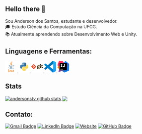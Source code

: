 ## Hello there 👋
Sou Anderson dos Santos, estudante e desenvolvedor.
<br/>🎓 Estudo Ciência da Computação na UFCG.
<br/>📚 Atualmente aprendendo sobre Desenvolvimento Web e Unity.

## **Linguagens e Ferramentas:**  <a href ="https://www.java.com/">
  <code><img height="38" src="https://raw.githubusercontent.com/github/explore/80688e429a7d4ef2fca1e82350fe8e3517d3494d/topics/java/java.png"></code>
</a>
<a href ="https://python.org/">
  <code><img height="38" src="https://raw.githubusercontent.com/github/explore/80688e429a7d4ef2fca1e82350fe8e3517d3494d/topics/python/python.png"></code>
</a>
<a href ="https://git-scm.com/">
  <code><img height="38" src="https://raw.githubusercontent.com/github/explore/80688e429a7d4ef2fca1e82350fe8e3517d3494d/topics/git/git.png"></code>
</a>
<a href ="https://code.visualstudio.com/">
  <code><img height="38" src="https://raw.githubusercontent.com/github/explore/bbd48b997e8d0bef63f676eca4da5e1f76487b56/topics/visual-studio-code/visual-studio-code.png"></code> 
</a>
<a href ="https://jetbrains.com/idea/">
  <code><img height="38" src="https://raw.githubusercontent.com/github/explore/caa262eeb858e81282d6f651d6eef1f8730b54ba/topics/intellij-idea/intellij-idea.png"></code>
</a>

## Stats
<a href="https://github.com/andersonstv">
 <img align="center" src="https://github-readme-stats.vercel.app/api?username=andersonstv&show_icons=true&theme=dracula&line_height=27" alt="andersonstv github stats"/>
</a>
<a href="https://github.com/andersonstv">
  <img align="center" src="https://github-readme-stats.vercel.app/api/top-langs/?username=andersonstv&theme=dracula&hide_langs_below=1" />
</a>

## Contato:
[![Gmail Badge](https://img.shields.io/badge/-anderson.santos.silva@ccc.ufcg.edu.br-c14438?style=for-the-badge&logo=Gmail&logoColor=white&link=mailto:anderson.santos.silva@ccc.ufcg.edu.br)](mailto:anderson.santos.silva@ccc.ufcg.edu.br)
[![LinkedIn Badge](https://img.shields.io/badge/-Anderson_Santos-blue?style=for-the-badge&logo=Linkedin&logoColor=white&link=www.linkedin.com/in/anderson-dos-santos-81101017a/)](https://www.linkedin.com/in/anderson-dos-santos-81101017a/)
[![Website](https://img.shields.io/badge/-andersonstv.github.io-black?style=for-the-badge&link=https://andersonstv.github.io/&logo=githubpages)](https://andersonstv.github.io/)
[![GitHub Badge](https://img.shields.io/github/followers/andersonstv?label=follow&style=for-the-badge&logo=github)](https://github.com/andersonstv)
